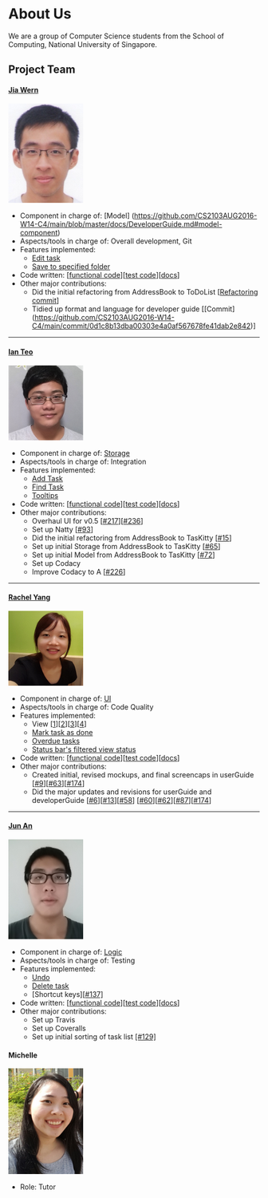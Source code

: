 # About Us

We are a group of Computer Science students from the School of Computing, National University of Singapore.

## Project Team

#### [Jia Wern](https://github.com/l0g1cal)<br>

<img src="images/JiaWern.png" width="150"><br>
* Component in charge of: [Model] (https://github.com/CS2103AUG2016-W14-C4/main/blob/master/docs/DeveloperGuide.md#model-component)
* Aspects/tools in charge of: Overall development, Git<br>
* Features implemented:
   * [Edit task](https://github.com/CS2103AUG2016-W14-C4/main/blob/master/docs/UserGuide.md#edit-task-details-edit)
   * [Save to specified folder](https://github.com/CS2103AUG2016-W14-C4/main/blob/master/docs/UserGuide.md#save-data-save)
* Code written: [[functional code](https://github.com/CS2103AUG2016-W14-C4/main/blob/master/collated/main/A0135793W.md)][[test code](https://github.com/CS2103AUG2016-W14-C4/main/blob/master/collated/test/A0135793W.md)][[docs](https://github.com/CS2103AUG2016-W14-C4/main/blob/master/collated/docs/A0135793W.md)]
* Other major contributions:
  * Did the initial refactoring from AddressBook to ToDoList [[Refactoring commit](https://github.com/CS2103AUG2016-W14-C4/main/commit/62ca81ca63ae4de3be12766f60b4ee9d1a2d6956)]
  * Tidied up format and language for developer guide [[Commit] (https://github.com/CS2103AUG2016-W14-C4/main/commit/0d1c8b13dba00303e4a0af567678fe41dab2e842)]

-----

#### [Ian Teo](https://github.com/IanTeo)<br>

<img src="images/IanTeo.png" width="150"><br>
* Component in charge of: [Storage](https://github.com/CS2103AUG2016-W14-C4/main/blob/master/docs/DeveloperGuide.md#storage-component)<br>
* Aspects/tools in charge of: Integration<br>
* Features implemented:
  * [Add Task](https://github.com/CS2103AUG2016-W14-C4/main/blob/master/docs/UserGuide.md#create-a-new-task-add)
  * [Find Task](https://github.com/CS2103AUG2016-W14-C4/main/blob/master/docs/UserGuide.md#find-tasks-find)
  * [Tooltips](https://github.com/CS2103AUG2016-W14-C4/main/blob/master/docs/UserGuide.md#quick-start)
* Code written: [[functional code](../collated/main/A0139930B.md)][[test code](../collated/test/A0139930B.md)][[docs](../collated/docs/A0139930B.md)]
* Other major contributions:
  * Overhaul UI for v0.5 [[#217](https://github.com/CS2103AUG2016-W14-C4/main/pull/217)][[#236](https://github.com/CS2103AUG2016-W14-C4/main/pull/236)]
  * Set up Natty [[#93](https://github.com/CS2103AUG2016-W14-C4/main/pull/93)]
  * Did the initial refactoring from AddressBook to TasKitty [[#15](https://github.com/CS2103AUG2016-W14-C4/main/pull/15)]
  * Set up initial Storage from AddressBook to TasKitty [[#65](https://github.com/CS2103AUG2016-W14-C4/main/pull/65)]
  * Set up initial Model from AddressBook to TasKitty [[#72](https://github.com/CS2103AUG2016-W14-C4/main/pull/72)]
  * Set up Codacy
  * Improve Codacy to A [[#226](https://github.com/CS2103AUG2016-W14-C4/main/pull/226)]

-----

#### [Rachel Yang](https://github.com/JJ-Rachel)<br>

<img src="images/RachelYang.png" width="150"><br>
* Component in charge of: [UI](https://github.com/CS2103AUG2016-W14-C4/main/blob/master/docs/DeveloperGuide.md#ui-component) <br>
* Aspects/tools in charge of: Code Quality<br>
* Features implemented:
  * View [[1](https://github.com/CS2103AUG2016-W14-C4/main/blob/master/docs/UserGuide.md#view-upcoming-tasks-view)][[2](https://github.com/CS2103AUG2016-W14-C4/main/blob/master/docs/UserGuide.md#view-all-tasks-for-a-specified-date-view-date)][[3](https://github.com/CS2103AUG2016-W14-C4/main/blob/master/docs/UserGuide.md#view-all-tasks-view-all)][[4](https://github.com/CS2103AUG2016-W14-C4/main/blob/master/docs/UserGuide.md#view-all-completed-tasks-view-done)]
  * [Mark task as done](https://github.com/CS2103AUG2016-W14-C4/main/blob/master/docs/UserGuide.md#mark-task-as-done-done)
  * [Overdue tasks](https://github.com/CS2103AUG2016-W14-C4/main/blob/master/docs/UserGuide.md#view-upcoming-tasks-view)
  * [Status bar's filtered view status](https://github.com/CS2103AUG2016-W14-C4/main/blob/master/docs/UserGuide.md#view-upcoming-tasks-view)
* Code written: [[functional code](../collated/main/A0130853L.md)][[test code](../collated/test/A0130853L.md)][[docs](../collated/docs/A0130853L.md)]
* Other major contributions:
  * Created initial, revised mockups, and final screencaps in userGuide [[#9](https://github.com/CS2103AUG2016-W14-C4/main/commit/08e2b500c1547e89a17a07399e4f89ebc385d9c5)][[#63](https://github.com/CS2103AUG2016-W14-C4/main/commit/ed57b82241a2358ab79a62dccd57d82e1e25844d)][[#174](https://github.com/CS2103AUG2016-W14-C4/main/commit/fe34c59cb39ac7645cdead46a7aeea9885cad01c)]
  * Did the major updates and revisions for userGuide and developerGuide [[#6](https://github.com/CS2103AUG2016-W14-C4/main/commit/0542f75dcf60feee469039ed83235385325af8f4)][[#13](https://github.com/CS2103AUG2016-W14-C4/main/commit/d02cda467114fd4812b3387d7f7b0b71e5918b68)][[#58](https://github.com/CS2103AUG2016-W14-C4/main/pull/58)] [[#60](https://github.com/CS2103AUG2016-W14-C4/main/pull/60)][[#62](https://github.com/CS2103AUG2016-W14-C4/main/commit/82c769e1d8368820cf8ea95d4a887c4bb1ec2a15)][[#87](https://github.com/CS2103AUG2016-W14-C4/main/commit/b4feb75a4c8f17a85b408daaf4d6ed73a422b510)][[#174](https://github.com/CS2103AUG2016-W14-C4/main/commit/780694fa99fee91a725e32e086e6214c830bbf95)]
  
-----

#### [Jun An](https://github.com/yamidark)<br>

<img src="images/TanJunAn.png" width="150"><br>
* Component in charge of: [Logic](https://github.com/CS2103AUG2016-W14-C4/main/blob/master/docs/DeveloperGuide.md#logic-component)
* Aspects/tools in charge of: Testing<br>
* Features implemented:
  * [Undo](https://github.com/CS2103AUG2016-W14-C4/main/blob/master/docs/UserGuide.md#undo-previous-action-undo)
  * [Delete task](https://github.com/CS2103AUG2016-W14-C4/main/blob/master/docs/UserGuide.md#delete-task-delete)
  * [Shortcut keys][[#137]](https://github.com/CS2103AUG2016-W14-C4/main/pull/137)
* Code written: [[functional code](../collated/main/A0139052L.md)][[test code](../collated/test/A0139052L.md)][[docs](../collated/docs/A0139052L.md)]
* Other major contributions:
  * Set up Travis
  * Set up Coveralls
  * Set up initial sorting of task list [[#129]](https://github.com/CS2103AUG2016-W14-C4/main/pull/129)

#### Michelle

<img src="images/Michelle.jpg" width="150"><br>
* Role: Tutor<br>
